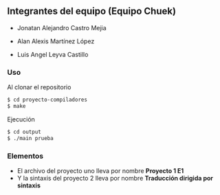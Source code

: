 ## Integrantes del equipo (Equipo Chuek)
- Jonatan Alejandro Castro Mejia

- Alan Alexis Martínez López

- Luis Angel Leyva Castillo

### Uso

Al clonar el repositorio 

```markdown
$ cd proyecto-compiladores
$ make
```

 Ejecución

```markdown
$ cd output
$ ./main prueba
```

### Elementos

- El archivo del proyecto uno lleva por nombre **Proyecto 1 E1**
- Y la sintaxis del proyecto 2 lleva por nombre **Traducción dirigida por sintaxis**